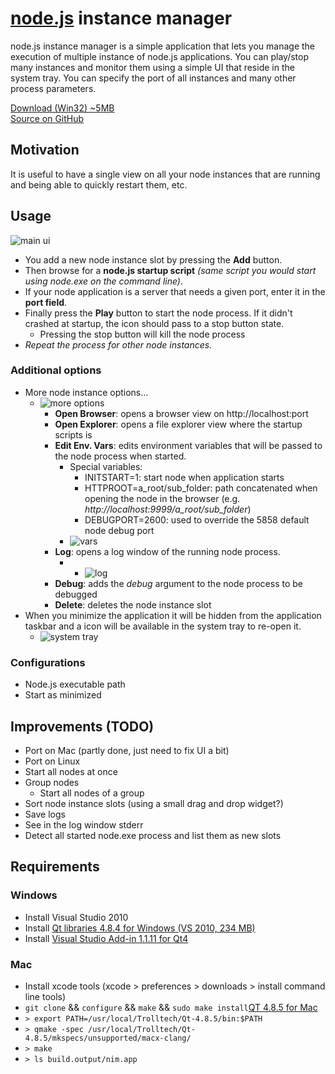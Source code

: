 # [node.js](http://www.nodejs.org) instance manager

node.js instance manager is a simple application that lets you manage the execution of multiple instance of node.js applications. 
You can play/stop many instances and monitor them using a simple UI that reside in the system tray. You can 
specify the port of all instances and many other process parameters.
 
[Download (Win32) ~5MB](https://github.com/jschmidt42/nim/raw/master/Build/VS2010/Setup/Release/NIM.msi)  
[Source on GitHub](https://github.com/jschmidt42/nim) 

## Motivation

It is useful to have a single view on all your node instances that are running and being able to quickly restart them, etc.

## Usage

![main ui](https://raw.github.com/jschmidt42/nim/master/Docs/Screenshots/main.png)

- You add a new node instance slot by pressing the **Add** button.
- Then browse for a **node.js startup script** *(same script you would start using node.exe on the command line)*.
- If your node application is a server that needs a given port, enter it in the **port field**.
- Finally press the **Play** button to start the node process. If it didn't crashed at startup, the icon should pass to a stop button state.
	- Pressing the stop button will kill the node process
- *Repeat the process for other node instances.*

### Additional options

- More node instance options...
	- ![more options](https://raw.github.com/jschmidt42/nim/master/Docs/Screenshots/more-options.png)
		- **Open Browser**: opens a browser view on http://localhost:port
		- **Open Explorer**: opens a file explorer view where the startup scripts is
		- **Edit Env. Vars**: edits environment variables that will be passed to the node process when started.
			- Special variables:
				- INITSTART=1: start node when application starts
				- HTTPROOT=a_root/sub_folder: path concatenated when opening the node in the browser (e.g. *http://localhost:9999/a_root/sub_folder*)
				- DEBUGPORT=2600: used to override the 5858 default node debug port
			- ![vars](https://raw.github.com/jschmidt42/nim/master/Docs/Screenshots/vars.png)
		- **Log**: opens a log window of the running node process.
			- - ![log](https://raw.github.com/jschmidt42/nim/master/Docs/Screenshots/log.png)
		- **Debug**: adds the *debug* argument to the node process to be debugged
		- **Delete**: deletes the node instance slot 
- When you minimize the application it will be hidden from the application taskbar and a icon will be available in the system tray to re-open it.
	- ![system tray](https://raw.github.com/jschmidt42/nim/master/Docs/Screenshots/system-tray.png)

### Configurations

<PUT IMAGE>

- Node.js executable path
- Start as minimized

## Improvements (TODO)

- Port on Mac (partly done, just need to fix UI a bit)
- Port on Linux
- Start all nodes at once
- Group nodes
	- Start all nodes of a group
- Sort node instance slots (using a small drag and drop widget?)
- Save logs
- See in the log window stderr
- Detect all started node.exe process and list them as new slots

## Requirements

### Windows

- Install Visual Studio 2010
- Install [Qt libraries 4.8.4 for Windows (VS 2010, 234 MB)](http://releases.qt-project.org/qt4/source/qt-win-opensource-4.8.4-vs2010.exe "QT 4.8.4")
- Install [Visual Studio Add-in 1.1.11 for Qt4](http://releases.qt-project.org/vsaddin/qt-vs-addin-1.1.11-opensource.exe)

### Mac

- Install xcode tools (xcode > preferences > downloads > install command line tools)
- `git clone` && `configure` && `make` && `sudo make install`[QT 4.8.5 for Mac](http://qt.gitorious.org/qt/qt)
- `> export PATH=/usr/local/Trolltech/Qt-4.8.5/bin:$PATH`
- `> qmake -spec /usr/local/Trolltech/Qt-4.8.5/mkspecs/unsupported/macx-clang/`
- `> make`
- `> ls build.output/nim.app`